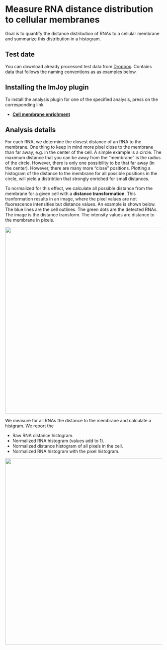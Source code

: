 # Measure RNA distance distribution to cellular membranes

Goal is to quantify the distance distribution of RNAs to a cellular membrane and
summarize this distribution in a histogram.

## Test date
You can download already processed test data from [Dropbox](https://www.dropbox.com/s/0sbsmbg5xlccamp/img1.zip?dl=0). Contains data that follows
the naming conventions as as examples below.


## Installing the ImJoy plugin

To install the analysis plugin for one of the specified analysis, press on the
corresponding link

-   [**Cell membrane enrichment**](
https://imjoy.io/#/app?w=MembDist&plugin=https://raw.githubusercontent.com/muellerflorian/locmembrane/master/imjoy-plugins/MembraneEnrichment.imjoy.html&tag=CellMemb)

## Analysis details
For each RNA, we determine the closest distance of an RNA to the membrane. One thing to keep in mind more pixel close to the membrane than far away, e.g. in the center of
the cell. A simple example is a circle. The maximum distance that you can be away from the “membrane” is the radius of the circle. However, there is only one possibility to be that far away (in the center). However, there are many more “close” positions.  Plotting a histogram of the distance to the membrane for all possible positions in the circle,  will yield a distribtion that strongly enriched for small distances.

To normalized for this effect, we calculate all possible distance from the membrane
for a given cell with a **distance transformation**. This tranformation results in
an image, where the pixel values are not fluorescence intensities but distance values. An example is shown below. The blue lines are the cell outlines. The green dots are the detected RNAs. The image is the distance transform. The intensity values are distance to the membrane in pixels.

<img src="https://raw.githubusercontent.com/muellerflorian/locmembrane/master/docs/img/dist_transform.png" width="600px"></img>

We measure for all RNAs the distance to the membrane and calculate a
histgram. We report the

- Raw RNA distance histogram.
- Normalized RNA histogram (values add to 1).
- Normalized distance histogram of all pixels in the cell.
- Normalized RNA histogram with the pixel histogram.

<img src="https://raw.githubusercontent.com/muellerflorian/locmembrane/master/docs/img/memb_summaryPlot.png" width="600px"></img>
